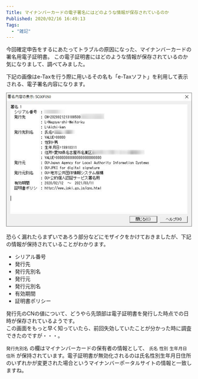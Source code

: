 ```yaml
---
Title: マイナンバーカードの電子署名にはどのような情報が保存されているのか
Published: 2020/02/16 16:49:13
Tags:
  - "雑記"
---
```

今回確定申告をするにあたってトラブルの原因になった、マイナンバーカードの署名用電子証明書。
この電子証明書にはどのような情報が保存されているのか気になりまして、調べてみました。  

<!-- more -->

下記の画像はe-Taxを行う際に用いるその名も「e-Taxソフト」を利用して表示される、電子署名内容になります。   

![](20200216164418.jpg) 

恐らく漏れたらまずいであろう部分などにモザイクをかけておきましたが、下記の情報が保持されていることがわかります。  


* シリアル番号  
* 発行先  
* 発行先別名
* 発行元  
* 発行元別名
* 有効期間
* 証明書ポリシー

発行先のCNの値について、どうやら先頭部は電子証明書を発行した時点での日時が保存されているようです。  
この画面をもっと早く知っていたら、前回失効していたことが分かった時に調査できたのですが・・・。  

`発行先別名` の欄はマイナンバーカードの保有者の情報として、 `氏名`  `性別`  `生年月日` `住所` が保持されています。電子証明書が無効化されるのは氏名性別生年月日住所のいずれかが変更された場合というマイナンバーポータルサイトの情報と一致しますね。


